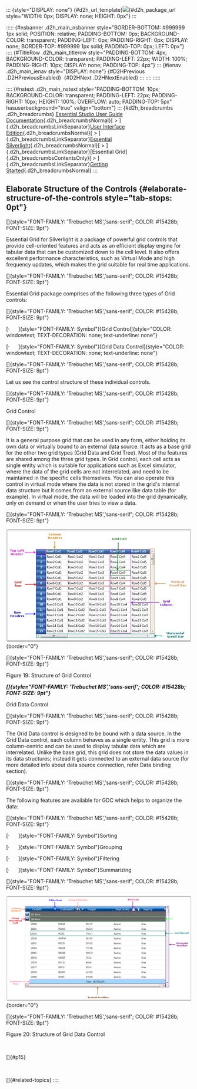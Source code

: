 ::: {style="DISPLAY: none"}
[](ms-xhelp:///?Id=d2h_url_template){#d2h_url_template}![](!package_url!){#d2h_package_url style="WIDTH: 0px; DISPLAY: none; HEIGHT: 0px"}
:::

::::: {#nsbanner .d2h_main_nsbanner style="BORDER-BOTTOM: #999999 1px solid; POSITION: relative; PADDING-BOTTOM: 0px; BACKGROUND-COLOR: transparent; PADDING-LEFT: 0px; PADDING-RIGHT: 0px; DISPLAY: none; BORDER-TOP: #999999 1px solid; PADDING-TOP: 0px; LEFT: 0px"}
:::: {#TitleRow .d2h_main_titlerow style="PADDING-BOTTOM: 4px; BACKGROUND-COLOR: transparent; PADDING-LEFT: 22px; WIDTH: 100%; PADDING-RIGHT: 10px; DISPLAY: none; PADDING-TOP: 4px"}
::: {#ienav .d2h_main_ienav style="DISPLAY: none"}
[](ms-xhelp:///?Id=4104077d-0c94-45f9-bf40-68f8b484e61b){#D2HPrevious .D2HPreviousEnabled}  [](ms-xhelp:///?Id=8126789d-b192-4c3c-9e36-f0119f12b8b9){#D2HNext .D2HNextEnabled}
:::
::::
:::::

:::: {#nstext .d2h_main_nstext style="PADDING-BOTTOM: 10px; BACKGROUND-COLOR: transparent; PADDING-LEFT: 22px; PADDING-RIGHT: 10px; HEIGHT: 100%; OVERFLOW: auto; PADDING-TOP: 5px" hasuserbackground="true" valign="bottom"}
::: {#d2h_breadcrumbs .d2h_breadcrumbs}
[Essential Studio User Guide Documentation](ms-xhelp:///?Id=12457748-09e3-4d74-a240-8e049cedf030){.d2h_breadcrumbsNormal}[ \> ]{.d2h_breadcrumbsLinkSeparator}[User Interface Edition](ms-xhelp:///?Id=c29296b7-531c-413b-a0ec-488ca1f7f669){.d2h_breadcrumbsNormal}[ \> ]{.d2h_breadcrumbsLinkSeparator}[Essential Silverlight](ms-xhelp:///?Id=66221bd1-ba2e-43c2-94a7-618f50e01d24){.d2h_breadcrumbsNormal}[ \> ]{.d2h_breadcrumbsLinkSeparator}[Essential Grid]{.d2h_breadcrumbsContentsOnly}[ \> ]{.d2h_breadcrumbsLinkSeparator}[Getting Started](ms-xhelp:///?Id=68bc3a15-85cd-4806-bb02-b9f5381913a5){.d2h_breadcrumbsNormal}
:::

## Elaborate Structure of the Controls {#elaborate-structure-of-the-controls style="tab-stops: 0pt"}

[]{style="FONT-FAMILY: 'Trebuchet MS','sans-serif'; COLOR: #15428b; FONT-SIZE: 9pt"} 

Essential Grid for Silverlight is a package of powerful grid controls that provide cell-oriented features and acts as an efficient display engine for tabular data that can be customized down to the cell level. It also offers excellent performance characteristics, such as Virtual Mode and high frequency updates, which makes the grid suitable for real time applications.

[]{style="FONT-FAMILY: 'Trebuchet MS','sans-serif'; COLOR: #15428b; FONT-SIZE: 9pt"} 

Essential Grid package comprises of the following three types of Grid controls:

[]{style="FONT-FAMILY: 'Trebuchet MS','sans-serif'; COLOR: #15428b; FONT-SIZE: 9pt"} 

[·      ]{style="FONT-FAMILY: Symbol"}[Grid Control]{style="COLOR: windowtext; TEXT-DECORATION: none; text-underline: none"}

[·      ]{style="FONT-FAMILY: Symbol"}[Grid Data Control]{style="COLOR: windowtext; TEXT-DECORATION: none; text-underline: none"}

[]{style="FONT-FAMILY: 'Trebuchet MS','sans-serif'; COLOR: #15428b; FONT-SIZE: 9pt"} 

Let us see the control structure of these individual controls.

[]{style="FONT-FAMILY: 'Trebuchet MS','sans-serif'; COLOR: #15428b; FONT-SIZE: 9pt"} 

Grid Control

[]{style="FONT-FAMILY: 'Trebuchet MS','sans-serif'; COLOR: #15428b; FONT-SIZE: 9pt"} 

It is a general purpose grid that can be used in any form, either holding its own data or virtually bound to an external data source. It acts as a base grid for the other two grid types (Grid Data and Grid Tree). Most of the features are shared among the three grid types. In Grid control, each cell acts as single entity which is suitable for applications such as Excel simulator, where the data of the grid cells are not interrelated, and need to be maintained in the specific cells themselves. You can also operate this control in virtual mode where the data is not stored in the grid's internal data structure but it comes from an external source like data table (for example). In virtual mode, the data will be loaded into the grid dynamically, only on demand or when the user tries to view a data.

[]{style="FONT-FAMILY: 'Trebuchet MS','sans-serif'; COLOR: #15428b; FONT-SIZE: 9pt"} 

![](ImagesExt/image61_32.jpg){border="0"}

[]{style="FONT-FAMILY: 'Trebuchet MS','sans-serif'; COLOR: #15428b; FONT-SIZE: 9pt"} 

Figure 19: Structure of Grid Control

***[]{style="FONT-FAMILY: 'Trebuchet MS','sans-serif'; COLOR: #15428b; FONT-SIZE: 9pt"}*** 

Grid Data Control

[]{style="FONT-FAMILY: 'Trebuchet MS','sans-serif'; COLOR: #15428b; FONT-SIZE: 9pt"} 

The Grid Data control is designed to be bound with a data source. In the Grid Data control, each column behaves as a single entity. This grid is more column-centric and can be used to display tabular data which are interrelated. Unlike the base grid, this grid does not store the data values in its data structures; instead it gets connected to an external data source (for more detailed info about data source connection, refer Data binding section).

[]{style="FONT-FAMILY: 'Trebuchet MS','sans-serif'; COLOR: #15428b; FONT-SIZE: 9pt"} 

The following features are available for GDC which helps to organize the data:

[]{style="FONT-FAMILY: 'Trebuchet MS','sans-serif'; COLOR: #15428b; FONT-SIZE: 9pt"} 

[·      ]{style="FONT-FAMILY: Symbol"}Sorting

[·      ]{style="FONT-FAMILY: Symbol"}Grouping

[·      ]{style="FONT-FAMILY: Symbol"}Filtering

[·      ]{style="FONT-FAMILY: Symbol"}Summarizing

[]{style="FONT-FAMILY: 'Trebuchet MS','sans-serif'; COLOR: #15428b; FONT-SIZE: 9pt"} 

![](ImagesExt/image61_33.png){border="0"}

[]{style="FONT-FAMILY: 'Trebuchet MS','sans-serif'; COLOR: #15428b; FONT-SIZE: 9pt"} 

Figure 20: Structure of Grid Data Control

 

[]{#p15} 

 

[]{#related-topics}
::::
